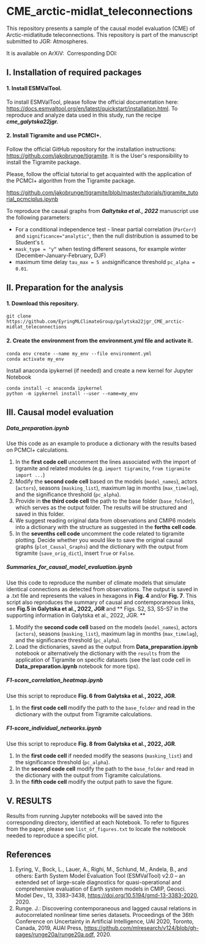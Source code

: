 # CME_arctic-midlat_teleconnections

This repository presents a sample of the causal model evaluation (CME) of Arctic-midlatitude teleconnections. This repository is part of the manuscript submitted to JGR: Atmospheres.

It is available on ArXiV: 
Corresponding DOI: 

## I. Installation of required packages 

#### 1.  Install ESMValTool.

To install ESMValTool, please follow the official documentation here: <https://docs.esmvaltool.org/en/latest/quickstart/installation.html>. To reproduce and analyze data used in this study, run the recipe _**cme_galytska22jgr.**_

#### 2. Install Tigramite and use PCMCI+.

Follow the official GitHub repository for the installation instructions: <https://github.com/jakobrunge/tigramite>. It is the User's responsibility to install the Tigramite package. 

Please, follow the official tutorial to get acquainted with the application of the PCMCI+ algorithm from the Tigramite package. 

<https://github.com/jakobrunge/tigramite/blob/master/tutorials/tigramite_tutorial_pcmciplus.ipynb>

To reproduce the causal graphs from **_Galtytska et al., 2022_** manuscript use the following parameters:

* For a conditional independence test  - linear partial correlation (`ParCorr`) and `significance="analytic"`, then the null distribution is assumed to be Student's t. 
* `mask_type = "y“` when testing different seasons, for example winter (December-January-February, DJF)
* maximum time delay `tau_max = 5 and`significance threshold `pc_alpha = 0.01`. 

## II. Preparation for the analysis

#### 1.  Download this repository.

```
git clone https://github.com/EyringMLClimateGroup/galytska22jgr_CME_arctic-midlat_teleconnections

```

#### 2.  Create the environment from the environment.yml file and activate it.

```
conda env create --name my_env --file environment.yml
conda activate my_env

```

Install anaconda ipykernel (if needed) and create a new kernel for Jupyter Notebook

```
conda install -c anaconda ipykernel
python -m ipykernel install --user --name=my_env

```

## III. Causal model evaluation

##### Data_preparation.ipynb

Use this code as an example to produce a dictionary with the results based on PCMCI+ calculations. 

1. In the **first code cell** uncomment the lines associated with the import of tigramite and related modules (e.g. `import tigramite`, `from tigramite import ...`)
2. Modify the **second code cell** based on the models (`model_names`), actors (`actors`), seasons (`masking_list`), maximum lag in months (`max_timelag`), and the significance threshold (`pc_alpha`). 
3. Provide in **the third code cell** the path to the base folder (`base_folder`), which serves as the output folder. The results will be structured and saved in this folder. 
4. We suggest reading original data from observations and CMIP6 models into a dictionary with the structure as suggested in the **forths cell code**.
5. In the **sevenths cell code** uncomment the code related to tigramite plotting.  Decide whether you would like to save the original causal graphs (`plot_Causal_Graphs`)  and the dictionary with the output from tigramite (`save_orig_dict`),  insert `True` or `False`. 

##### Summaries_for_causal_model_evaluation.ipynb

Use this code to reproduce the number of climate models that simulate identical connections as detected from observations. The output is saved in a .txt file and represents the values in hexagons in **Fig. 4** and/or **Fig. 7**. This script also reproduces the summary of causal and contemporaneous links, see **Fig.5 in Galytska et al., 2022, JGR** and ** Figs. S2, S3, S5-S7 in the supporting information in Galytska et al., 2022, JGR. **

1. Modify the **second code cell** based on the models (`model_names`), actors (`actors`), seasons (`masking_list`), maximum lag in months (`max_timelag`), and the significance threshold (`pc_alpha`). 
2. Load the dictionaries, saved as the output from **Data_preparation.ipynb** notebook or alternatively the dictionary with the `results` from the application of Tigramite on specific datasets (see the last code cell in **Data_preparation.ipynb** notebook for more tips). 

##### F1-score_correlation_heatmap.ipynb

Use this script to reproduce **Fig. 6 from Galytska et al., 2022, JGR**.

1. In the **first code cell** modify the path to the `base_folder` and read in the dictionary with the output from Tigramite calculations.

##### F1-score_individual_networks.ipynb

Use this script to reproduce **Fig. 8 from Galytska et al., 2022, JGR**.

1. In the **first code cell** if needed modify the seasons (`masking_list`) and the significance threshold (`pc_alpha`). 
2. In the **second code cell** modify the path to the `base_folder` and read in the dictionary with the output from Tigramite calculations.
3. In the **fifth code cell** modify the output path to save the figure.

## V. RESULTS

Results from running Jupyter notebooks will be saved into the corresponding directory, identified at each Notebook. To refer to figures from the paper, please see `list_of_figures.txt` to locate the notebook needed to reproduce a specific plot. 

## References

1. Eyring, V., Bock, L., Lauer, A., Righi, M., Schlund, M., Andela, B., and others: Earth System Model Evaluation Tool (ESMValTool) v2.0 – an extended set of large-scale diagnostics for quasi-operational and comprehensive evaluation of Earth system models in CMIP, Geosci. Model Dev., 13, 3383–3438, <https://doi.org/10.5194/gmd-13-3383-2020>, 2020.
2. Runge. J.: Discovering contemporaneous and lagged causal relations in autocorrelated nonlinear time series datasets. Proceedings of the 36th Conference on Uncertainty in Artificial Intelligence, UAI 2020, Toronto, Canada, 2019, AUAI Press, <https://github.com/mlresearch/v124/blob/gh-pages/runge20a/runge20a.pdf>, 2020.




